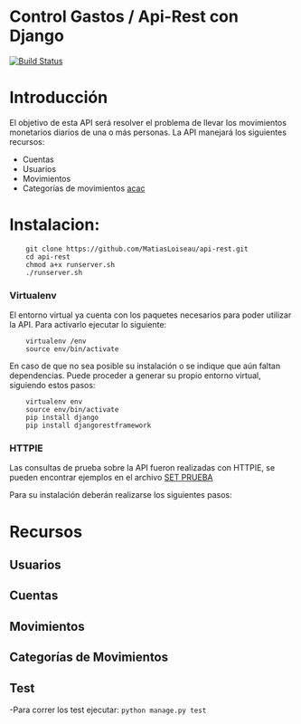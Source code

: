 # Control Gastos / Api-Rest con Django

[![Build Status](https://travis-ci.org/MatiasLoiseau/api-rest.svg?branch=master)](https://travis-ci.org/MatiasLoiseau/api-rest)
# Introducción
El objetivo de esta API será resolver el problema de llevar los movimientos monetarios diarios de una o más personas.
La API manejará los siguientes recursos:
* Cuentas
* Usuarios
* Movimientos
* Categorías de movimientos
[acac](#recursos)

# Instalacion:

		git clone https://github.com/MatiasLoiseau/api-rest.git
		cd api-rest
		chmod a+x runserver.sh
		./runserver.sh


### Virtualenv
El entorno virtual ya cuenta con los paquetes necesarios para poder utilizar la API.
Para activarlo ejecutar lo siguiente:
	
		virtualenv /env
		source env/bin/activate
		
En caso de que no sea posible su instalación o se indique que aún faltan dependencias.
Puede proceder a generar su propio entorno virtual, siguiendo estos pasos:

		virtualenv env
		source env/bin/activate
		pip install django
		pip install djangorestframework



### HTTPIE
Las consultas de prueba sobre la API fueron realizadas con HTTPIE, se pueden encontrar ejemplos en el archivo [SET PRUEBA](https://github.com/MatiasLoiseau/api-rest/blob/master/SET%20PRUEBA)

Para su instalación deberán realizarse los siguientes pasos:

# Recursos
## Usuarios
## Cuentas
## Movimientos
## Categorías de Movimientos
## Test

-Para correr los test ejecutar:
```python manage.py test```
